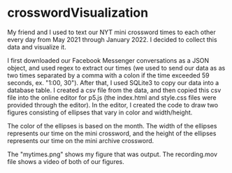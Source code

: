 # crosswordVisualization
My friend and I used to text our NYT mini crossword times to each other every day from May 2021 through January 2022. I decided to collect this data and visualize it. 

I first downloaded our Facebook Messenger conversations as a JSON object, and used regex to extract our times (we used to send our data as as two times separated by a comma with a colon if the time exceeded 59 seconds, ex. "1:00, 30"). After that, I used SQLite3 to copy our data into a database table. I created a csv file from the data, and then copied this csv file into the online editor for p5.js (the index.html and style.css files were provided through the editor). In the editor, I created the code to draw two figures consisting of ellipses that vary in color and width/height. 

The color of the ellipses is based on the month. The width of the ellipses represents our time on the mini crossword, and the height of the ellipses represents our time on the mini archive crossword. 

The "mytimes.png" shows my figure that was output. The recording.mov file shows a video of both of our figures.
